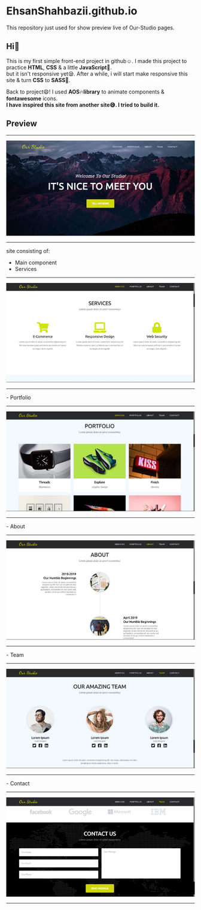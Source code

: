 # EhsanShahbazii.github.io
This repository  just used for show preview live of Our-Studio pages.

## Hi:wave:
	
  This is my first simple front-end project in github:relaxed:. I made this project to practice **HTML**, **CSS** & a little **JavaScript**:rocket:.<br>
but it isn't responsive yet:sleepy:. After a while, i will start make responsive this site & turn **CSS** to **SASS**:muscle:.

  Back to project:smile:! I used **AOS**:fire:**library** to animate components & **fontawesome** icons.<br>
**I have inspired this site from another site:sweat_smile:. I tried to build it.**
<br>

## Preview

<hr>

![Alt Text](rsz_preview1.png)

<hr>

site consisting of:
- Main component
- Services
<hr>

![Alt Text](p2.jpg)

<hr>
- Portfolio
<hr>

![Alt Text](p3.jpg)

<hr>
- About
<hr>

![Alt Text](p4.jpg)

<hr>
- Team
<hr>

![Alt Text](p5.jpg)

<hr>
- Contact 
<hr>

![Alt Text](p6.jpg)

<hr>

